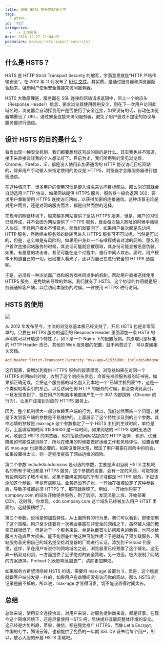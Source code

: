 ```yaml
---
title: 部署 HSTS 提升网站安全性
tags:
  - HTTPS
id: '753'
categories:
  -   - 工作相关
date: 2016-12-22 12:04:01
permalink: deploy-hsts-import-security/
---
```


## 什么是 HSTS？

HSTS 是 HTTP Strict Transport Security 的缩写，字面意思就是“HTTP 严格传输安全”。在 2012 年 11 月发布了 [RFC 文件](https://tools.ietf.org/html/rfc6797)。其实质，是通过服务器和浏览器配合起来，强制用户使用安全连接来访问服务器。
<!-- more -->
HSTS 大致原理是，服务器在 SSL 连接的网站请求返回中，带上一个响应头（Response Header）信息，要求浏览器使用强制安全，则在下一次用户访问此域名时，浏览器会自动探测用户是否使用了安全连接，如果没有的话，自动在浏览器端重设了 URL，通过安全连接来访问服务器。避免了用户通过不加密的协议与服务器进行通信。

## 设计 HSTS 的目的是什么？

每当出现一种安全机制，我们都要想想这背后的目的是什么。其实我也并不知道，接下来直接谈谈我的个人想法好了。目前为止，我们所用到的常见浏览器，Chrome，Firefox，IE，都是没人使用非加密通信的 HTTP 协议访问目标网站的，除非用户手动输入来指定使用的协议是 HTTPS，浏览器才会跟服务器进行加密通信。

在这种情况下，很多用户的使用习惯是键入域名来访问目标网站，那么浏览器就会自动选用 HTTP 协议，如果网站提供 HTTPS 服务，服务器一般会返回 302，要求用户重新使用 HTTPS 连接访问网站，以获得加密的连接通信。这种场景无论是对用户而言，还是对网站服务而言，都是自然而然的选择。

在现今的网络环境下，越来越多网站提供了全站 HTTPS 服务，但是，用户的习惯已经养成，并不会因为网站提供了 HTTPS 服务，就会每次输入网址的时候手动输入协议，毕竟用户根本不懂技术。那我们就要问了，如果用户每次都是先访问 HTTP 服务，然后经由服务器的跳转再进入 HTTPS 服务可不可以呢，当然是可以的，但是，这么做是有风险的。如果用户身处一个有嗅探或者过滤的网络，那么用户首次连接网站服务的时候，其会话可能就会被窃取，其身份可能会被恶意伪装。如果，有恶意的攻击者，甚至可能在这个过程中，施行中间人攻击。届时，用户根本不知道自己的一切，已经被人看光了，还以为自己在进行安全的 HTTPS 通信呢。

于是，必须有一种浏览器厂商和服务商共同提供的机制，帮助用户直接选择使用 HTTPS 服务，避免跳转导致的弊端，我们就有了 HSTS，这个协议的作用就是服务器通知客户端，以后访问本服务的时候，一律使用 HTTPS 进行访问。

## HSTS 的使用

[![](http://sexywp.com/wp-content/uploads/2016/12/STS-compatible-1024x505.png)](http://sexywp.com/wp-content/uploads/2016/12/STS-compatible.png)

从 2012 年发布至今，主流的浏览器基本都已经支持了。开启 HSTS 也是非常简单的。只要在 HTTPS 服务的返回的 Response Header 里面添加一条 HSTS 的声明就可以开启这个特性了。如下是一个 Nginx 下的配置范例。其原理只是标准的 HTTP Header 而已，其他的 Web 服务器的配置，就不再赘述了，可以查阅相关文档。

```conf
add_header Strict-Transport-Security "max-age=31536000; includeSubdomains; preload";

```

这行配置，要增加到提供 HTTPS 服务的段落里面，浏览器如果在访问一个 HTTPS 的网站的时候，收到了这个响应头信息，会首先校验服务器的证书链，如果都正确无误，会把这个服务器的域名加入到本地一个“已知主机列表”中，这是一个类似哈希索引的东西，以后访问任何 HTTP 的服务的时候，都会查询此索引，一旦发现查到了，就在用户的电脑本地直接产生一个 307 内部跳转（Chrome 的行为），让用户连接到对应的 HTTPS 服务上。

因为，整个机制很大一部分依赖客户端的行为，所以，我们必然面临一个问题，就是下发到客户端的参数是不易维护的。上面展示了这个特性涉及到的三个参数。其中必填的参数是 max-age 这个参数指定了一个 HSTS 主机的生效时间，单位是秒，上面填写的时间 31536000 是一年时间。如果网站的 HTTPS 临时无法访问，收到过 HSTS 的浏览器，也将拒绝访问网站提供的 HTTP 服务，也即，优雅降级的可能性被消除了，所以在使用的时候要做好运维工作和风险评估。设置合理的 max-age 也是很必要的。如果设置得太短，增加了用户暴露在风险中的机会，如果设置得太长，则一定程度提高了网站运维的风险。

第二个参数 includeSubdomains 是可选的参数，主要是声明当前 HSTS 主机域名的所有子域也都是 HTTPS 服务，这个参数的设置，会有一定的风险，可能导致有些网站的子域不可用，如果不能确定网站的所有子域都是 HTTPS 服务，不应该添加这个参数，毕竟有些网站，业务还没有扩张，一开始在根域设定了这种参数后，导致子域都必须 HTTPS 了，那可就麻烦了。例如，一开始你购买了 company.com 的域名开始提供服务，到了后期，发现流量上涨，开始部署 CDN，这时候，你发现，cdn.company.com 这个域名已经被加入用户 HTST 里面的，这就很糟糕了。

第三个参数，说得是预加载特性。从上面所有的行为里，我们可以看到，即使使用了这个策略，用户至少还要有一次机会暴露在非安全的网络之下，虽然被入侵的概率已经很低了，但是对于一个服务来说，单是拦截首次访问服务的新客，也可以给服务方造成巨大损失。能不能彻底杜绝这种可能性呢？于是就有了预加载服务，网站服务首先把自己的域名提交给浏览器的厂商进行认证，添加到 Preload 列表里，这样，早在用户听说你的网站域名之前，浏览器里已经预置了这个域名。这无异一柄双刃利剑，一方面提供了近乎绝对的安全策略，另一方面，极大限制了网站的方案选择。Preload 列表影响范围更广，清除更加麻烦。

如果服务方希望清除掉 HSTS 的话，需要将 max-age 设置为 0，但是，这个尴尬就跟客户端分发是一样的，如果用户在此期间没有访问你的网站，那么 HSTS 的记录是删不掉的，所以说，max-age 才显得可贵，切不能设置得时间太长。

## 总结

总体来说，使用安全连接协议，对用户来说，对服务提供商来说，都是好事。在现今这个网络环境下，还是尽量使用 HSTS 吧，尽快提升互联网整体环境的安全。这已经是大势所趋，苹果，微信，都在强势推广 HTTPS，而像 Let's Encrpyt，中国的七牛，腾讯云等，也都提供了免费的一年期 SSL DV 证书给每个用户，所以，放心大胆的开启 HSTS 策略吧。